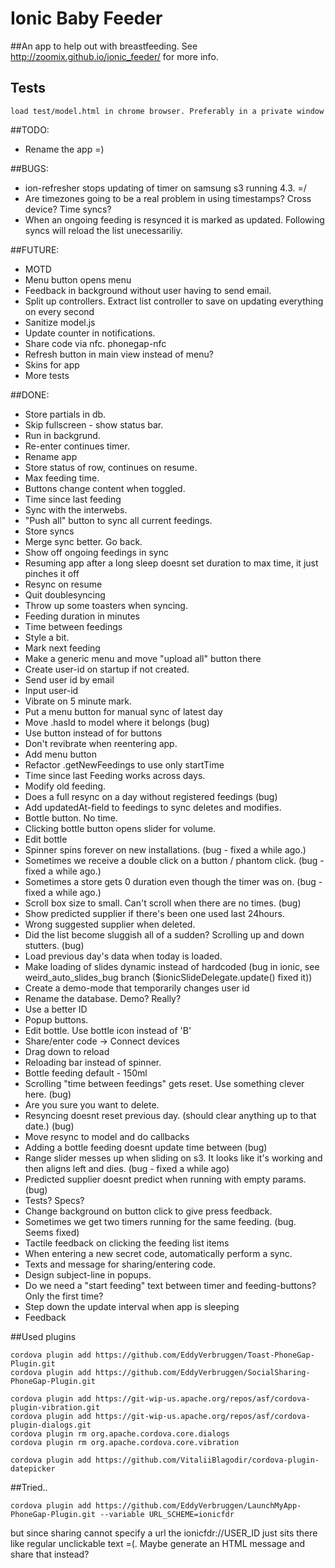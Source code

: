 Ionic Baby Feeder
=====================

##An app to help out with breastfeeding. See http://zoomix.github.io/ionic_feeder/ for more info.

## Tests

    load test/model.html in chrome browser. Preferably in a private window


##TODO:
* Rename the app =)

##BUGS:
* ion-refresher stops updating of timer on samsung s3 running 4.3. =/
* Are timezones going to be a real problem in using timestamps? Cross device? Time syncs?
* When an ongoing feeding is resynced it is marked as updated. Following syncs will reload the list unecessariliy. 

##FUTURE:
* MOTD
* Menu button opens menu
* Feedback in background without user having to send email.
* Split up controllers. Extract list controller to save on updating everything on every second
* Sanitize model.js
* Update counter in notifications.
* Share code via nfc. phonegap-nfc
* Refresh button in main view instead of menu?
* Skins for app
* More tests


##DONE:
* Store partials in db.
* Skip fullscreen - show status bar.
* Run in backgrund.
* Re-enter continues timer.
* Rename app
* Store status of row, continues on resume.
* Max feeding time.
* Buttons change content when toggled.
* Time since last feeding
* Sync with the interwebs.
* "Push all" button to sync all current feedings.
* Store syncs
* Merge sync better. Go back. 
* Show off ongoing feedings in sync
* Resuming app after a long sleep doesnt set duration to max time, it just pinches it off
* Resync on resume
* Quit doublesyncing
* Throw up some toasters when syncing.
* Feeding duration in minutes
* Time between feedings
* Style a bit.
* Mark next feeding
* Make a generic menu and move "upload all" button there
* Create user-id on startup if not created.
* Send user id by email
* Input user-id
* Vibrate on 5 minute mark.
* Put a menu button for manual sync of latest day
* Move .hasId to model where it belongs (bug)
* Use button instead of <a> for buttons
* Don't revibrate when reentering app.
* Add menu button
* Refactor .getNewFeedings to use only startTime
* Time since last Feeding works across days.
* Modify old feeding.
* Does a full resync on a day without registered feedings (bug)
* Add updatedAt-field to feedings to sync deletes and modifies.
* Bottle button. No time.
* Clicking bottle button opens slider for volume.
* Edit bottle
* Spinner spins forever on new installations. (bug - fixed a while ago.)
* Sometimes we receive a double click on a button / phantom click. (bug - fixed a while ago.)
* Sometimes a store gets 0 duration even though the timer was on. (bug - fixed a while ago.)
* Scroll box size to small. Can't scroll when there are no times. (bug)
* Show predicted supplier if there's been one used last 24hours.
* Wrong suggested supplier when deleted.
* Did the list become sluggish all of a sudden? Scrolling up and down stutters. (bug)
* Load previous day's data when today is loaded.
* Make loading of slides dynamic instead of hardcoded (bug in ionic, see weird_auto_slides_bug branch ($ionicSlideDelegate.update() fixed it))
* Create a demo-mode that temporarily changes user id
* Rename the database. Demo? Really?
* Use a better ID
* Popup buttons.
* Edit bottle. Use bottle icon instead of 'B'
* Share/enter code -> Connect devices
* Drag down to reload
* Reloading bar instead of spinner.
* Bottle feeding default - 150ml
* Scrolling "time between feedings" gets reset. Use something clever here. (bug)
* Are you sure you want to delete.
* Resyncing doesnt reset previous day. (should clear anything up to that date.) (bug)
* Move resync to model and do callbacks
* Adding a bottle feeding doesnt update time between (bug)
* Range slider messes up when sliding on s3. It looks like it's working and then aligns left and dies. (bug - fixed a while ago)
* Predicted supplier doesnt predict when running with empty params. (bug)
* Tests? Specs?
* Change background on button click to give press feedback.
* Sometimes we get two timers running for the same feeding. (bug. Seems fixed)
* Tactile feedback on clicking the feeding list items
* When entering a new secret code, automatically perform a sync.
* Texts and message for sharing/entering code. 
* Design subject-line in popups.
* Do we need a "start feeding" text between timer and feeding-buttons? Only the first time?
* Step down the update interval when app is sleeping
* Feedback


##Used plugins

    cordova plugin add https://github.com/EddyVerbruggen/Toast-PhoneGap-Plugin.git
    cordova plugin add https://github.com/EddyVerbruggen/SocialSharing-PhoneGap-Plugin.git

    cordova plugin add https://git-wip-us.apache.org/repos/asf/cordova-plugin-vibration.git
    cordova plugin add https://git-wip-us.apache.org/repos/asf/cordova-plugin-dialogs.git
    cordova plugin rm org.apache.cordova.core.dialogs
    cordova plugin rm org.apache.cordova.core.vibration

    cordova plugin add https://github.com/VitaliiBlagodir/cordova-plugin-datepicker

##Tried..

    cordova plugin add https://github.com/EddyVerbruggen/LaunchMyApp-PhoneGap-Plugin.git --variable URL_SCHEME=ionicfdr  

but since sharing cannot specify a url the ionicfdr://USER_ID just sits there like regular unclickable text =(. Maybe generate an HTML message and share that instead?
